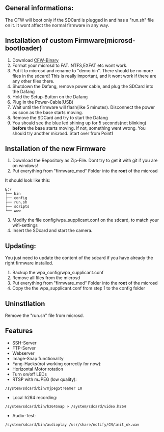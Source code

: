 ## General informations:

The CFW will boot only if the SDCard is plugged in and has a "run.sh" file on it. It wont affect the normal firmware in any way.

## Installation of custom Firmware(microsd-bootloader)
1. Download [CFW-Binary](/hacks/cfw/cfw-1.1.bin)
2. Format your microsd to FAT. NTFS,EXFAT etc wont work.
2. Put it to microsd and rename to "demo.bin". There should be no more files in the sdcard! This is really important, and it wont work if there are any other files there.
3. Shutdown the Dafang, remove power cable, and plug the SDCard into the Dafang
3. Hold the Setup-Button on the Dafang
4. Plug in the Power-Cable(USB)
5. Wait until the firmware will flash(like 5 minutes). Disconnect the power as soon as the base starts moving.
6. Remove the SDCard and try to start the Dafang
7. You should see the blue led shining up for 5 seconds(not blinking) **before** the base starts moving. If not, something went wrong. You should try another microsd. Start over from Point1


## Installation of the new Firmware

1. Download the Repository as Zip-File. Dont try to get it with git if you are on windows!
2. Put everything from "firmware_mod" Folder into the **root** of the microsd

It should look like this:
```
E:/
├── bin
├── config
├── run.sh
├── scripts
└── www

```

3. Modify the file config/wpa_supplicant.conf on the sdcard, to match your wifi-settings
4. Insert the SDcard and start the camera.
## Updating:

You just need to update the content of the sdcard if you have already the right firmware installed.

1. Backup the wpa_config/wpa_supplicant.conf
2. Remove all files from the microsd
3. Put everything from "firmware_mod" Folder into the **root** of the microsd
4. Copy the the wpa_supplicant.conf from step 1 to the config folder

## Uninstllation

Remove the "run.sh" file from microsd.

## Features
- SSH-Server
- FTP-Server
- Webserver
- Image-Snap functionality
- Fang-Hacks(not working correctly for now):
- Horizontal Motor rotation
- Turn on/off LEDs
- RTSP with mJPEG (low quality):
```
/system/sdcard/bin/mjpegStreamer 10
```
- Local h264 recording:
```
/system/sdcard/bin/h264Snap > /system/sdcard/video.h264
```

- Audio-Test:
```
/system/sdcard/bin/audioplay /usr/share/notify/CN/init_ok.wav
```